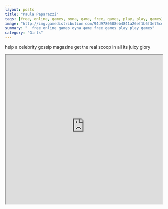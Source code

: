 ```yaml
---
layout: posts
title: "Paula Paparazzi"
tags: [free, online, games, oyna, game, free, games, play, play, games]
image: "http://img.gamedistribution.com/94d9780508eb4841a26ef1b6f3e75cd7.jpg"
summary: "  free online games oyna game free games play play games"
category: "Girls"
---
```


help a celebrity gossip magazine get the real scoop in all its juicy glory

<iframe width="100%" height="480px;" src="http://flash.gamedistribution.com?game=94d9780508eb4841a26ef1b6f3e75cd7"></iframe>
